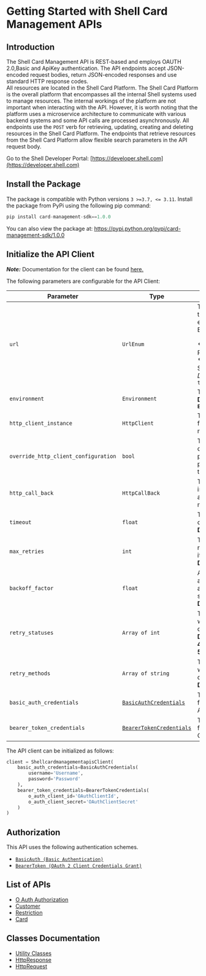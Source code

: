 
# Getting Started with Shell Card Management APIs

## Introduction

The Shell Card Management API is REST-based and employs OAUTH 2.0,Basic and ApiKey authentication.
The API endpoints accept JSON-encoded request bodies, return JSON-encoded responses and use standard HTTP response codes.  
All resources are located in the Shell Card Platform.  The Shell Card Platform is the overall platform that encompasses all the internal Shell systems used to manage resources.
The internal workings of the platform are not important when interacting with the API. However, it is worth noting that the platform uses a microservice architecture to communicate with various backend systems and some API calls are processed asynchronously.
All endpoints use the `POST` verb for retrieving, updating, creating and deleting resources in the Shell Card Platform. The endpoints that retrieve resources from the Shell Card Platform allow flexible search parameters in the API request body.

Go to the Shell Developer Portal: [https://developer.shell.com](https://developer.shell.com)

## Install the Package

The package is compatible with Python versions `3 >=3.7, <= 3.11`.
Install the package from PyPi using the following pip command:

```python
pip install card-management-sdk==1.0.0
```

You can also view the package at:
https://pypi.python.org/pypi/card-management-sdk/1.0.0

## Initialize the API Client

**_Note:_** Documentation for the client can be found [here.](https://www.github.com/sdks-io/card-management-python-sdk/tree/1.0.0/doc/client.md)

The following parameters are configurable for the API Client:

| Parameter | Type | Description |
|  --- | --- | --- |
| `url` | `UrlEnum` | This variable specifies the type of environment. Environments:<br><br>* `api.shell.com` - Production<br>* `api-test.shell.com` - SIT<br>*Default*: `'api-test.shell.com/test'` |
| `environment` | `Environment` | The API environment. <br> **Default: `Environment.PRODUCTION`** |
| `http_client_instance` | `HttpClient` | The Http Client passed from the sdk user for making requests |
| `override_http_client_configuration` | `bool` | The value which determines to override properties of the passed Http Client from the sdk user |
| `http_call_back` | `HttpCallBack` | The callback value that is invoked before and after an HTTP call is made to an endpoint |
| `timeout` | `float` | The value to use for connection timeout. <br> **Default: 60** |
| `max_retries` | `int` | The number of times to retry an endpoint call if it fails. <br> **Default: 0** |
| `backoff_factor` | `float` | A backoff factor to apply between attempts after the second try. <br> **Default: 2** |
| `retry_statuses` | `Array of int` | The http statuses on which retry is to be done. <br> **Default: [408, 413, 429, 500, 502, 503, 504, 521, 522, 524]** |
| `retry_methods` | `Array of string` | The http methods on which retry is to be done. <br> **Default: ['GET', 'PUT']** |
| `basic_auth_credentials` | [`BasicAuthCredentials`](https://www.github.com/sdks-io/card-management-python-sdk/tree/1.0.0/doc/$a/https://www.github.com/sdks-io/card-management-python-sdk/tree/1.0.0/basic-authentication.md) | The credential object for Basic Authentication |
| `bearer_token_credentials` | [`BearerTokenCredentials`](https://www.github.com/sdks-io/card-management-python-sdk/tree/1.0.0/doc/$a/https://www.github.com/sdks-io/card-management-python-sdk/tree/1.0.0/oauth-2-client-credentials-grant.md) | The credential object for OAuth 2 Client Credentials Grant |

The API client can be initialized as follows:

```python
client = ShellcardmanagementapisClient(
    basic_auth_credentials=BasicAuthCredentials(
        username='Username',
        password='Password'
    ),
    bearer_token_credentials=BearerTokenCredentials(
        o_auth_client_id='OAuthClientId',
        o_auth_client_secret='OAuthClientSecret'
    )
)
```

## Authorization

This API uses the following authentication schemes.

* [`BasicAuth (Basic Authentication)`](https://www.github.com/sdks-io/card-management-python-sdk/tree/1.0.0/doc/$a/https://www.github.com/sdks-io/card-management-python-sdk/tree/1.0.0/basic-authentication.md)
* [`BearerToken (OAuth 2 Client Credentials Grant)`](https://www.github.com/sdks-io/card-management-python-sdk/tree/1.0.0/doc/$a/https://www.github.com/sdks-io/card-management-python-sdk/tree/1.0.0/oauth-2-client-credentials-grant.md)

## List of APIs

* [O Auth Authorization](https://www.github.com/sdks-io/card-management-python-sdk/tree/1.0.0/doc/controllers/o-auth-authorization.md)
* [Customer](https://www.github.com/sdks-io/card-management-python-sdk/tree/1.0.0/doc/controllers/customer.md)
* [Restriction](https://www.github.com/sdks-io/card-management-python-sdk/tree/1.0.0/doc/controllers/restriction.md)
* [Card](https://www.github.com/sdks-io/card-management-python-sdk/tree/1.0.0/doc/controllers/card.md)

## Classes Documentation

* [Utility Classes](https://www.github.com/sdks-io/card-management-python-sdk/tree/1.0.0/doc/utility-classes.md)
* [HttpResponse](https://www.github.com/sdks-io/card-management-python-sdk/tree/1.0.0/doc/http-response.md)
* [HttpRequest](https://www.github.com/sdks-io/card-management-python-sdk/tree/1.0.0/doc/http-request.md)


